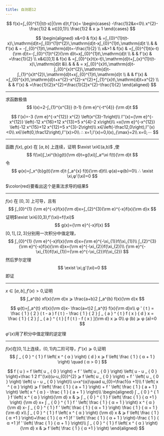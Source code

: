 ```yaml
---
title: 自测题12
---
```


$$
f(x)=∫_{0}^{1}|t(t-x)|{\rm d}t,f'(x)=
\begin{cases}
-\frac{1}2&x<0\\
x^{2}-\frac{1}2 & x∈[0,1)\\
\frac{1}2 & x ⩾  1
\end{cases}
$$

$$
\begin{aligned}
x&<0     & f(x)      & =∫_{0}^{1}t(t-x)\,\mathrm{d}t=∫_{0}^{1}t^{2}\,\mathrm{d}t-x∫_{0}^{1}t\,\mathrm{d}t \\
&      & f'(x) & = -∫_{0}^{1}t\,\mathrm{d}t=-\frac{1}{2} \\
x&>1     & f(x)      & =∫_{0}^{1}t(x-t){\rm d}t=-∫_{0}^{1}t^{2}{\rm d}t+x∫_{0}^{1}t\,\mathrm{d}t \\
&      & f'(x) & =\frac{1}{2} \\
x&∈[0,1]  & f(x)      & =∫_{0}^{x}t(x-t)\,\mathrm{d}t+∫_{x}^{1}t(t-x)\,\mathrm{d}t &\\
&      &        & = x∫_{0}^{x}t\,\mathrm{d}t-∫_{0}^{x}t^{2}\,\mathrm{d}t-∫_{1}^{x}t^{2}\,\mathrm{d}t+x∫_{0}^{1}t\,\mathrm{d}t \\
&      & f'(x)     & =∫_{0}^{x}t\,\mathrm{d}t+x^{2}-x^{2}-x^{2}+∫_{1}^{x}t\,\mathrm{d}t+x^{2} \\
&      & f'(x)     & =\frac{1}{2}x^{2}+\frac{1}{2}x^{2}-\frac{1}{2}
\end{aligned}
$$

---

求函数极值
$$
I(x)=2-∫_{1}^{x^{3}} (t-1) {\rm e}^{-t^{4}} {\rm d}t
$$

$$
I'(x)=-3 {\rm e}^{-x^{12}} x^{2} \left(x^{3}-1\right)\\
I''(x)={\rm e}^{-x^{12}} \left(-12 x^{16}+12 x^{13}+5 x^{4}-2 x\right)\\
=x{\rm e}^{-x^{12}} \left(-12 x^{15}+12 x^{12}+5 x^{3}-2\right)\\
x∈\left(-\frac12,0\right),I''(x)<0\\
x∈\left(0,\frac12\right),I''(x)>0\\
∴ x=1,I'(x)=0,I(x)_{\max}=2\\
x=0,⋯
$$

---

函数 $f(x),g(x)$ 在 $[a,b]$ 上连续，证明 $\exist \xi∈(a,b)​$ ,使
$$
f(\xi)∫_\xi^{b}g(t){\rm d}t=g(\xi)∫_a^\xi f(t){\rm d}t
$$
令
$$
φ(x)=∫_x^{b}g(t){\rm d}t⋅∫_a^{x} f(t){\rm d}t\\
φ(a)=φ(b)=0\\
∴ \exist \xi,φ'(\xi)=0
$$

$\color{red}要看出这个是乘法求导的结果$

---

$f(x)$ 在 $[0,3]$ 上可导，且有
$$
∫_{0}^{1} {\rm e}^{-x}f(x){\rm d}x=∫_{2}^{3}{\rm e}^{-x}f(x){\rm d}x
$$
证明$\exist \xi∈(0,3),f'(\xi)=f(\xi)$
$$
g(x)={\rm e}^{-x}f(x)
$$
$[0,1],[2,3]$分别用一次积分中值定理，
$$
∫_{0}^{1} {\rm e}^{-x}f(x){\rm d}x={\rm e}^{-\xi_{1}}f(\xi_{1})\\
∫_{2}^{3} {\rm e}^{-x}f(x){\rm d}x={\rm e}^{-\xi_{2}}f(\xi_{2})\\
{\rm e}^{-\xi_{1}}f(\xi_{1})={\rm e}^{-\xi_{2}}f(\xi_{2})
$$
然后罗尔定理
$$
\exist \xi,g'(\xi)=0
$$
即证

---

$x∈[a,b],f'(x)>0$,证明
$$
∫_a^{b} xf(x){\rm d}x ⩾  \frac{a+b}2 ∫_a^{b} f(x){\rm d}x
$$

$$
φ(t)=∫_a^{t} xf(x){\rm d}x- \frac{a+t}2 ∫_a^{t} f(x){\rm d}x\\
φ ' ( t ) = \frac { 1 } { 2 } ( t - a ) f ( t ) - \frac { 1 } { 2 } ∫ _ { a } ^ { t } f ( x ) { d } x = \frac { 1 } { 2 } ∫ _ { a } ^ { t } [ f ( t ) - f ( x ) ]{\rm d} x  ⩾  0\\
φ (b) ⩾  φ (a)=0
$$

$φ'(x)$用了积分中值定理的逆定理

---

$f(x)$在$[0,1]$上连续，$(0,1)$内二阶可导，$f''(x) ⩾  0$,证明
$$
∫ _ { 0 } ^ { 1 } f \left( x ^ { α } \right) { d } x  ⩾  f \left( \frac { 1 } { α + 1 } \right) \quad ( α > 0 )
$$

$$
f ( u )
= f \left( u _ { 0 } \right) + f ' \left( u _ { 0 } \right) \left( u - u _ { 0 } \right)+\frac 1 2 f''(\xi)(u-u_{0})^{2}
 ⩾  f \left( u _ { 0 } \right) + f ' \left( u _ { 0 } \right) \left( u - u _ { 0 } \right)\\
u=x^{α}\quad u_{0}=\frac1{α +1}\\
f \left( x ^ { α } \right)  ⩾  f \left( \frac { 1 } { a + 1 } \right) + f ' \left( \frac { 1 } { a + 1 } \right) \left( x ^ { α } - \frac { 1 } { a + 1 } \right)\\
\begin{aligned}
∫ _ { 0 } ^ { 1 } f \left( x ^ { α } \right){\rm d} x
& ⩾ 
∫ _ { 0 } ^ { 1 } f \left( \frac { 1 } { α +1 } \right) {\rm d} x+
∫ _ { 0 } ^ { 1 } f ' \left( \frac { 1 } { α + 1 } \right) x ^ { α } {\rm d} x-
∫ _ { 0 } ^ { 1 } f ' \left( \frac { 1 } { α + 1 } \right) \frac { 1 } { α + 1 } {\rm d} x\\
∫ _ { 0 } ^ { 1 } f \left( x ^ { α } \right) {\rm d} x & ⩾  f \left( \frac { 1 } { α +1 } \right)+\frac { 1 } { α +1 }f ' \left( \frac { 1 } { α + 1 } \right)-\frac { 1 } { α +1 }f ' \left( \frac { 1 } { α + 1 } \right)\\
∫ _ { 0 } ^ { 1 } f \left( x ^ { α } \right) {\rm d} x & ⩾  f \left( \frac { 1 } { α +1 } \right)
\end{aligned}
$$
